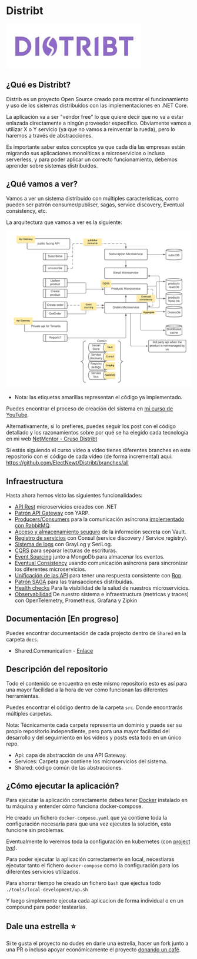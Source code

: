 # Distribt

![Distribt](assets/distribtLogo.jpg)

## ¿Qué es Distribt? 

Distrib es un proyecto Open Source creado para mostrar el funcionamiento y uso de los sistemas distribuidos con las implementaciones en .NET Core.


La aplicación va a ser "vendor free" lo que quiere decir que no va a estar enlazada directamente a ningún proveedor específico. Obviamente vamos a utilizar X o Y servicio (ya que no vamos a reinventar la rueda), pero lo haremos a través de abstracciones.  


Es importante saber estos conceptos ya que cada día las empresas están migrando sus aplicaciones monolíticas a microservicios o incluso serverless, y para poder aplicar un correcto funcionamiento, debemos aprender sobre sistemas distribuidos. 


## ¿Qué vamos a ver? 
Vamos a ver un sistema distribuido con múltiples características, como pueden ser patrón consumer/publiser, sagas, service discovery, Eventual consistency, etc.

La arquitectura que vamos a ver es la siguiente:

![DistribtDiagram](assets/diagram.png)
- Nota: las etiquetas amarillas representan el código ya implementado.

Puedes encontrar el proceso de creación del sistema en [mi curso de YouTube](https://www.youtube.com/playlist?list=PLesmOrW3mp4jpSbdFMtVWINJZ7OLdSASS).

Alternativamente, si lo prefieres, puedes seguir los post con el código detallado y los razonamientos sobre por qué se ha elegido cada tecnología en mi web [NetMentor - Cruso Distribt](https://www.netmentor.es/curso/sistemas-distribuidos)

Si estás siguiendo el curso vídeo a vídeo tienes diferentes branches en este repositorio con el código de cada vídeo (de forma incremental) aquí:  https://github.com/ElectNewt/Distribt/branches/all 

## Infraestructura
Hasta ahora hemos visto las siguientes funcionalidades:


* [API Rest](https://www.netmentor.es/entrada/api-rest-csharp) microservicios creados con .NET
* [Patrón API Gateway](https://www.netmentor.es/entrada/patron-api-gateway) con YARP.
* [Producers/Consumers](https://www.netmentor.es/entrada/patron-productor-consumidor) para la comunicación asíncrona [implementado con RabbitMQ](https://www.netmentor.es/entrada/rabbitmq-comunicacion-asincrona).
* [Acceso y almacenamiento seuguro](https://www.netmentor.es/entrada/gestion-credenciales-vault) de la informción secreta con Vault.
* [Registro de servicios](https://www.netmentor.es/entrada/service-registry-discovery-consul) con Consul (service discovery / Service registry).
* [Sistema de logs](https://www.netmentor.es/entrada/servicio-logs-graylog) con GrayLog y SeriLog.
* [CQRS](https://www.netmentor.es/entrada/patron-cqrs-explicado-10-minutos) para separar lecturas de escrituras.
* [Event Sourcing](https://www.netmentor.es/entrada/event-sourcing-explicado-facil) junto a MongoDb para almacenar los eventos.
* [Eventual Consistency](https://www.netmentor.es/entrada/consistencia-eventual-microservicios) usando comunicación asíncrona para sincronizar los diferentes microservicios.
* [Unificación de las API](https://www.netmentor.es/entrada/unificar-respuestas-api) para tener una respuesta consistente con [Rop](https://www.netmentor.es/entrada/railway-oriented-programming).
* [Patrón SAGA](https://www.netmentor.es/entrada/patron-saga) para las transacciones distribuidas.
* [Health checks](https://www.netmentor.es/entrada/health-checks-asp-net) Para la visibilidad de la salud de nuestros microservicios.
* [Observabilidad](https://www.netmentor.es/entrada/monitorizacion-sistemas-distribuidos) De nuestro sistema e infraestructura (metricas y traces) con OpenTelemetry, Prometheus, Grafana y Zipkin



## Documentación [En progreso]
Puedes encontrar documentación de cada projecto dentro de `Shared` en la carpeta `docs`.
* Shared.Communication - [Enlace](docs/communication/Readme.md)



## Descripción del repositorio

Todo el contenido se encuentra en este mismo repositorio esto es así para una mayor facilidad a la hora de ver cómo funcionan las diferentes herramientas.

Puedes encontrar el código dentro de la carpeta `src`. Donde encontrarás múltiples carpetas.

Nota: Técnicamente cada carpeta representa un dominio y puede ser su propio repositorio independiente, pero para una mayor facilidad del desarrollo y del seguimiento en los vídeos y posts está todo en un único repo.

* Api: capa de abstracción de una API Gateway.
* Services: Carpeta que contiene los microservicios del sistema.
* Shared: código común de las abstracciones.


## ¿Cómo ejecutar la aplicación? 

Para ejecutar la aplicación correctamente debes tener [Docker](https://www.netmentor.es/curso/docker) instalado en tu máquina y entender cómo funciona docker-compose.

He creado un fichero `docker-compose.yaml` que ya contiene toda la configuración necesaria para que una vez ejecutes la solución, esta funcione sin problemas.

Eventualmente lo veremos toda la configuración en kubernetes (con [project tye](https://github.com/dotnet/tye)).

Para poder ejecutar la aplicación correctamente en local, necestiaras ejecutar tanto el fichero `docker-compose` como la configuración para los diferentes servicios utilizados. 

Para ahorrar tiempo he creado un fichero `bash` que ejectua todo `./tools/local-development/up.sh`

Y luego simplemente ejecuta cada aplicacion de forma individual o en un compound para poder testearlas.

## Dale una estrella ⭐
Si te gusta el proyecto no dudes en darle una estrella, hacer un fork junto a una PR o incluso apoyar económicamente el proyecto [donando un café](https://www.buymeacoffee.com/netmentor).
